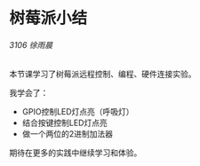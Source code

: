 # 树莓派小结

###### 3106 徐雨晨 ######

本节课学习了树莓派远程控制、编程、硬件连接实验。

我学会了：

- GPIO控制LED灯点亮（呼吸灯）
- 结合按键控制LED灯点亮
- 做一个两位的2进制加法器

期待在更多的实践中继续学习和体验。